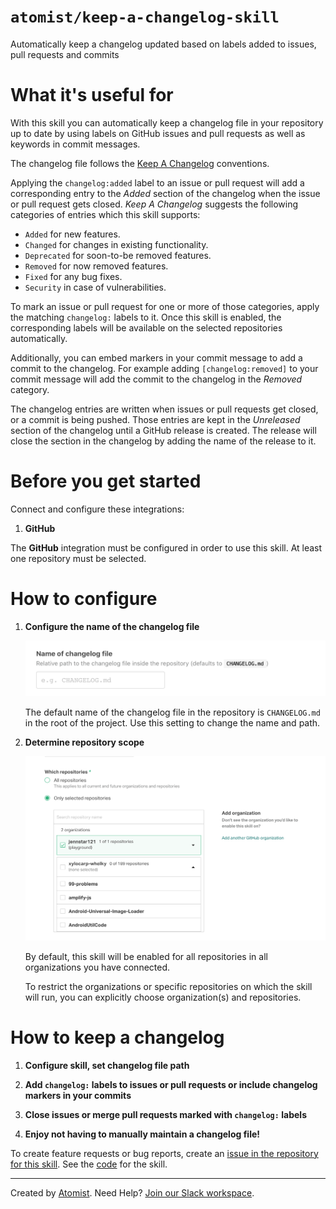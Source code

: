 # `atomist/keep-a-changelog-skill`
          
<!---atomist-skill-description:start--->

Automatically keep a changelog updated based on labels added to issues, pull requests and commits

<!---atomist-skill-description:end--->

<!---atomist-skill-readme:start--->

# What it's useful for

With this skill you can automatically keep a changelog file in your repository up to date by using labels on GitHub
issues and pull requests as well as keywords in commit messages. 

The changelog file follows the [Keep A Changelog](https://keepachangelog.com) conventions. 

Applying the `changelog:added` label to an issue or pull request will add a corresponding entry to the _Added_ section 
of the changelog when the issue or pull request gets closed. _Keep A Changelog_ suggests the following categories of 
entries which this skill supports:

* `Added` for new features.
* `Changed` for changes in existing functionality.
* `Deprecated` for soon-to-be removed features.
* `Removed` for now removed features.
* `Fixed` for any bug fixes.
* `Security` in case of vulnerabilities.

To mark an issue or pull request for one or more of those categories, apply the matching `changelog:` labels to it. 
Once this skill is enabled, the corresponding labels will be available on the selected repositories automatically.

Additionally, you can embed markers in your commit message to add a commit to the changelog. For example adding
`[changelog:removed]` to your commit message will add the commit to the changelog in the _Removed_ category. 

The changelog entries are written when issues or pull requests get closed, or a commit is being pushed. Those entries
are kept in the _Unreleased_ section of the changelog until a GitHub release is created. The release will close the
section in the changelog by adding the name of the release to it.   

# Before you get started

Connect and configure these integrations:

1. **GitHub**

The **GitHub** integration must be configured in order to use this skill. At least one repository must be selected. 

# How to configure

1. **Configure the name of the changelog file**

    ![Default auto-merge policy expanded](docs/images/changelog-name.png)
    
    The default name of the changelog file in the repository is `CHANGELOG.md` in the root of the project.
    Use this setting to change the name and path.

2. **Determine repository scope**

    ![Repository filter](docs/images/repo-filter.png)

    By default, this skill will be enabled for all repositories in all organizations you have connected.

    To restrict the organizations or specific repositories on which the skill will run, you can explicitly choose 
    organization(s) and repositories.

# How to keep a changelog

1. **Configure skill, set changelog file path** 

2. **Add `changelog:` labels to issues or pull requests or include changelog markers in your commits**

3. **Close issues or merge pull requests marked with `changelog:` labels**

3. **Enjoy not having to manually maintain a changelog file!**

To create feature requests or bug reports, create an [issue in the repository for this skill](https://github.com/atomist-skills/changelog-skill/issues). 
See the [code](https://github.com/atomist-skills/changelog-skill) for the skill.

<!---atomist-skill-readme:end--->
 
---

Created by [Atomist][atomist].
Need Help?  [Join our Slack workspace][slack].

[atomist]: https://atomist.com/ (Atomist - How Teams Deliver Software)
[slack]: https://join.atomist.com/ (Atomist Community Slack)
